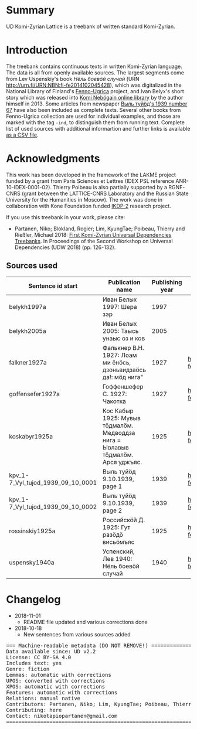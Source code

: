 # Summary

UD Komi-Zyrian Lattice is a treebank of written standard Komi-Zyrian. 

# Introduction

The treebank contains continuous texts in written Komi-Zyrian language. The data is all from openly available sources. The largest segments come from Lev Uspenskiy's book *Нёль боевӧй случай* (URN http://urn.fi/URN:NBN:fi-fe2014102045428), which was digitalized in the National Library of Finland's [Fenno-Ugrica](https://fennougrica.kansalliskirjasto.fi/) project, and Ivan Belyx's short story which was released into [Komi Nebögain online library](http://komikyv.org) by the author himself in 2013. Some articles from newspaper [Выль туйӧд's 1939 number 67](http://urn.fi/URN:NBN:fi-fe201802013020) have also been included as complete texts. Several other books from Fenno-Ugrica collection are used for individual examples, and those are marked with the tag `-ind`, to distinguish them from running text. Complete list of used sources with additional informartion and further links is available [as a CSV file](https://github.com/UniversalDependencies/UD_Komi_Zyrian-Lattice/blob/dev/not-to-release/meta.csv).

# Acknowledgments

This work has been developed in the framework of the LAKME project funded by a grant from Paris Sciences et Lettres (IDEX PSL reference ANR-10-IDEX-0001-02). Thierry Poibeau is also partially supported by a RGNF-CNRS (grant between the LATTICE-CNRS Laboratory and the Russian State University for the Humanities in Moscow). The work was done in collaboration with Kone Foundation funded [IKDP-2](langdoc.github.io/IKDP-2) research project.

If you use this treebank in your work, please cite:

- Partanen, Niko; Blokland, Rogier; Lim, KyungTae; Poibeau, Thierry and Rießler, Michael 2018: [First Komi-Zyrian Universal Dependencies Treebanks](http://universaldependencies.org/udw18/PDFs/28_Paper.pdf). In Proceedings of the Second Workshop on Universal Dependencies (UDW 2018) (pp. 126-132).

## Sources used

| Sentence id start | Publication name | Publishing year | Link to Fenno-Ugrica | Link to Komi Nebögain | 
|-------------------------------------------------------------------------------|---------------------------------------------------------------------------------|------------------------------------------|--------------------------------------------------------------|-----------------------------------------------------------------------------------------------------------------------------------------------| 
| belykh1997a | Иван Белых 1997: Шера зэр | 1997 | | http://komikyv.org/kpv/content/шера-зэр | 
| belykh2005a | Иван Белых 2005: Таысь унаыс оз и ков | 2005 | | http://komikyv.org/kpv/node/26865 | 
| falkner1927a | Фалькнер В.Н. 1927: Лоам ми ёнӧсь, дзоньвидзаӧсь да!: мӧд нига" | 1927 | http://urn.fi/URN:NBN:fi-fe2014102045431 | http://komikyv.org/kpv/contents/loam-mi-yonos-dzonvidzaos-da | |
| goffensefer1927a | Гоффеншефер С. 1927: Чакотка | 1927 | http://urn.fi/URN:NBN:fi-fe201604159701 | http://komikyv.org/kpv/contents/chahotka |  
| koskabyr1925a | Кос Кабыр 1925: Мувыв тӧдмалӧм. Медводдза нига = Ывлавыв тӧдмалӧм. Арся уджъяс. | 1925 | http://urn.fi/URN:NBN:fi-fe2014070132058 | http://komikyv.org/kpv/contents/yvlavyv-todmalom-1 | 
| kpv_1-7_Vyl_tujod_1939_09_10_0001 | Выль туйӧд 9.10.1939, page 1 | 1939 | http://urn.fi/URN:NBN:fi-fe201802013020 | | | 
| kpv_1-7_Vyl_tujod_1939_09_10_0002 | Выль туйӧд 9.10.1939, page 2 | 1939 | http://urn.fi/URN:NBN:fi-fe201802013020 | | | 
| rossinskiy1925a | Российскӧй Д. 1925: Гут разӧдӧ висьӧмъяс | 1925 | http://urn.fi/URN:NBN:fi-fe2014070332096 | http://komikyv.org/kpv/content/гут-разӧдӧ-висьӧмъяс | 
| uspensky1940a | Успенский, Лев 1940: Нёль боевӧй случай | 1940 | http://urn.fi/URN:NBN:fi-fe2014102045428 | | | 


# Changelog

- 2018-11-01
  - README file updated and various corrections done
- 2018-10-18
  - New sentences from various sources added

<pre>
=== Machine-readable metadata (DO NOT REMOVE!) ================================
Data available since: UD v2.2
License: CC BY-SA 4.0
Includes text: yes
Genre: fiction
Lemmas:	automatic with corrections
UPOS: converted with corrections
XPOS: automatic with corrections
Features: automatic with corrections
Relations: manual native
Contributors: Partanen, Niko; Lim, KyungTae; Poibeau, Thierry
Contributing: here
Contact: nikotapiopartanen@gmail.com
===============================================================================
</pre>
